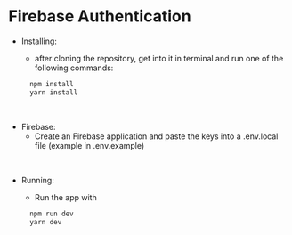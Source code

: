 # Firebase Authentication

- Installing:
  - after cloning the repository, get into it in terminal and run one of the following commands:

  ```bash
    npm install
    yarn install
  ```
<br />


- Firebase:
  - Create an Firebase application and paste the keys into a .env.local file (example in .env.example)
  
<br />


- Running:
  - Run the app with

  ```bash
    npm run dev
    yarn dev
  ```
